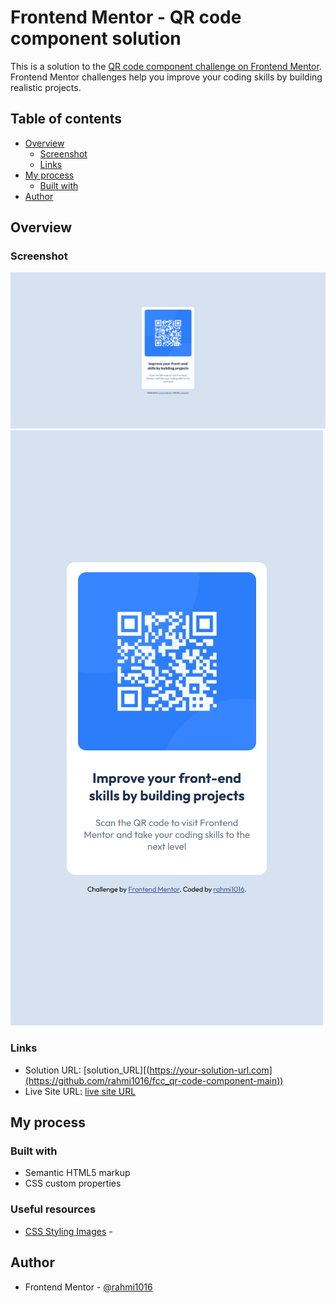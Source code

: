 # Frontend Mentor - QR code component solution

This is a solution to the [QR code component challenge on Frontend Mentor](https://www.frontendmentor.io/challenges/qr-code-component-iux_sIO_H). Frontend Mentor challenges help you improve your coding skills by building realistic projects.

## Table of contents

- [Overview](#overview)
  - [Screenshot](#screenshot)
  - [Links](#links)
- [My process](#my-process)
  - [Built with](#built-with)
- [Author](#author)

## Overview

### Screenshot

![desktop](/images/desktop.png)
![mobile](/images/mobile.png)

### Links

- Solution URL: [solution_URL][(https://your-solution-url.com](https://github.com/rahmi1016/fcc_qr-code-component-main))
- Live Site URL: [live site URL](https://your-live-site-url.com)

## My process

### Built with

- Semantic HTML5 markup
- CSS custom properties

### Useful resources

- [CSS Styling Images](https://www.w3schools.com/css/css3_images.asp) -

## Author

- Frontend Mentor - [@rahmi1016](https://www.frontendmentor.io/profile/rahmi1016)
